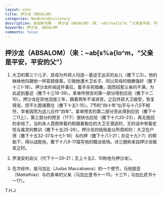 ```yaml
---
layout: wiki
title: 押沙龙（ABSALOM）
categories: NewBibleDictionary
description: 圣经新词典 - 押沙龙（ABSALOM）（来：~ab[s%a{lo^m，“父亲是平安，平安的父”）
keywords: 押沙龙, ABSALOM
comments: false
---
```


## 押沙龙（ABSALOM）（来：~ab[s%a{lo^m，“父亲是平安，平安的父”）

1. 大卫的第三个儿子、其母为外邦人玛迦－基述王达买的女儿（撒下三3）。他的妹妹他玛跟他一样容貌俊美，引致她遭大卫长子、同父异母的暗嫩强奸（撒下十三1-18）。押沙龙听闻这件事后，着手杀死暗嫩，因而招惹父亲的不满，为此逃到基述（撒下十三19-39）。拿单所预言的第一部分得到应验（撒下十二10）。押沙龙在异地流放三年，跟着两年不准进宫，之后终获大卫接受，恢复得宠，但不久图谋篡位（撒下十五1-15）。7节的“四十年”似乎与十八5不相符，学者因而为这儿应作“四年”。拿单预言的第二部分至此得到应验（撒下十二11上），第三部分的预言（11下）很快也应验（撒下十六20-23），再无挽回的余地了。当利未人意图带着约柜跟着黜位的大卫王潜逃时，王的话中带着悲怆与属灵的教训（撒下十五25-26）。押沙龙的结局是众所周知的：大卫在户筛（撒下十五32-37与十七1-16）与约押（撒下十八1-21；亦见十九1-7）的帮助下，得以战胜他，撒下十八9-17描写他的黯淡收场。诗三据称来自押沙龙叛变之时。

2. 罗波安的岳父（代下十一20-21；王上十五2、10称他为押沙龙）。

3. 在次经中，是马加比（Judas Maccabaeus）的一个使节，马他提亚（Mattathias）与约拿单的父亲（马加比壹书十一70，十三11；马加比贰书十一17）。

T.H.J.
